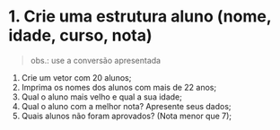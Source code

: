 # 1. Crie uma estrutura aluno (nome, idade, curso, nota)

> obs.: use a conversão apresentada

1. Crie um vetor com 20 alunos;
2. Imprima os nomes dos alunos com mais de 22 anos;
3. Qual o aluno mais velho e qual a sua idade;
4. Qual o aluno com a melhor nota? Apresente seus dados;
5. Quais alunos não foram aprovados? (Nota menor que 7);
